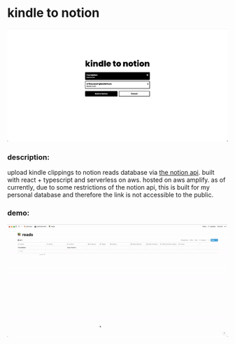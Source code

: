 # kindle to notion


![preview](assets/preview.png)

### description:
upload kindle clippings to notion reads database via [the notion api](https://developers.notion.com/). 
built with react + typescript and serverless on aws. hosted on aws amplify. as of currently, due to some restrictions of the notion api, this is built for my personal database and therefore the link is not accessible to the public. 


### demo:
<p align="center">
  <img src="assets/demo.gif" alt="animated" />
</p>
